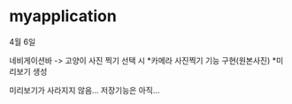 # myapplication

4월 6일

네비게이션바 -> 고양이 사진 찍기 선택 시 
*카메라 사진찍기 기능 구현(원본사진)
*미리보기 생성

미리보기가 사라지지 않음...
저장기능은 아직...

